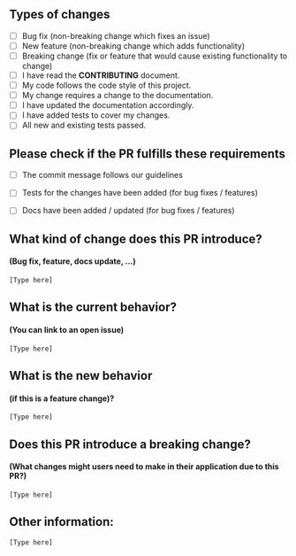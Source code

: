## Types of changes
<!--- What types of changes does your code introduce? Put an `x` in all the boxes that apply: -->
- [ ] Bug fix (non-breaking change which fixes an issue)
- [ ] New feature (non-breaking change which adds functionality)
- [ ] Breaking change (fix or feature that would cause existing functionality to change)
- [ ] I have read the **CONTRIBUTING** document.
- [ ] My code follows the code style of this project.
- [ ] My change requires a change to the documentation.
- [ ] I have updated the documentation accordingly.
- [ ] I have added tests to cover my changes.
- [ ] All new and existing tests passed.

## Please check if the PR fulfills these requirements
- [ ] The commit message follows our guidelines
- [ ] Tests for the changes have been added (for bug fixes / features)
- [ ] Docs have been added / updated (for bug fixes / features)


## What kind of change does this PR introduce?
#### (Bug fix, feature, docs update, ...)

`[Type here]`

## What is the current behavior?
#### (You can link to an open issue)

`[Type here]`

## What is the new behavior
#### (if this is a feature change)?

`[Type here]`

## Does this PR introduce a breaking change?
#### (What changes might users need to make in their application due to this PR?)

`[Type here]`

## Other information:

`[Type here]`